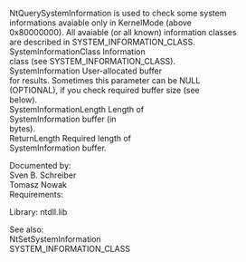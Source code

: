 NtQuerySystemInformation is used to check some system \
informations avaiable only in KernelMode \(above \
0x80000000\). All avaiable \(or all known\) information classes \
are described in SYSTEM\_INFORMATION\_CLASS. \
SystemInformationClass Information \
class \(see SYSTEM\_INFORMATION\_CLASS\). \
SystemInformation User\-allocated buffer \
for results. Sometimes this parameter can be NULL \
\(OPTIONAL\), if you check required buffer size \(see \
below\). \
SystemInformationLength Length of \
SystemInformation buffer \(in \
bytes\). \
ReturnLength Required length of \
SystemInformation buffer.

Documented by: \
Sven B. Schreiber \
Tomasz Nowak \
Requirements:

Library: ntdll.lib

See also: \
NtSetSystemInformation \
SYSTEM\_INFORMATION\_CLASS
